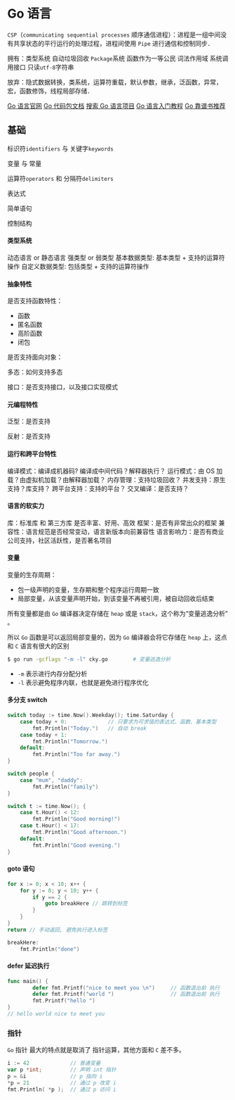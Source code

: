 # Go 语言

`CSP`（`communicating sequential processes` 顺序通信进程）：进程是一组中间没有共享状态的平行运行的处理过程，进程间使用 `Pipe` 进行通信和控制同步．

拥有：类型系统 自动垃圾回收 `Package`系统 函数作为一等公民 词法作用域 系统调用接口 只读`utf-8`字符串

放弃：隐式数据转换，类系统，运算符重载，默认参数，继承，泛函数，异常，宏，函数修饰，线程局部存储．

[Go 语言官网](https://golang.google.cn/)
[Go 代码包文档](http://godoc.org)
[搜索 Go 语言项目](https://gowalker.org/)
[Go 语言入门教程](http://c.biancheng.net/golang/)
[Go 靠谱书推荐](https://www.zhihu.com/question/30461290)

## 基础

标识符`identifiers` 与 关键字`keywords`

变量 与 常量

运算符`operators` 和 分隔符`delimiters`

表达式

简单语句

控制结构

#### 类型系统

动态语言 or 静态语言
强类型 or 弱类型
基本数据类型: 基本类型 + 支持的运算符操作
自定义数据类型: 包括类型 + 支持的运算符操作

#### 抽象特性

是否支持函数特性：

- 函数
- 匿名函数
- 高阶函数
- 闭包

是否支持面向对象：

多态：如何支持多态

接口：是否支持接口，以及接口实现模式

#### 元编程特性

泛型：是否支持

反射：是否支持

#### 运行和跨平台特性

编译模式：编译成机器码? 编译成中间代码？解释器执行？
运行模式：由 OS 加载？由虚拟机加载？由解释器加载？
内存管理：支持垃圾回收？
并发支持：原生支持？库支持？
跨平台支持：支持的平台？
交叉编译：是否支持？

#### 语言的软实力

库：标准库 和 第三方库 是否丰富、好用、高效
框架：是否有非常出众的框架
兼容性：语言规范是否经常变动，语言新版本向前兼容性
语言影响力：是否有商业公司支持，社区活跃性，是否著名项目

#### 变量

变量的生存周期：

- 包一级声明的变量，生存期和整个程序运行周期一致
- 局部变量，从该变量声明开始，到该变量不再被引用，被自动回收后结束

所有变量都是由 `Go` 编译器决定存储在 `heap` 或是 `stack`，这个称为“变量逃逸分析” 。

所以 `Go` 函数是可以返回局部变量的，因为 `Go` 编译器会将它存储在 `heap` 上，这点和 `C` 语言有很大的区别

```bash
$ go run -gcflags "-m -l" cky.go        # 变量逃逸分析
```

- `-m` 表示进行内存分配分析
- `-l` 表示避免程序内联，也就是避免进行程序优化

#### 多分支 switch

```go
switch today := time.Now().Weekday(); time.Saturday {
    case today + 0:             // 只要求为可求值的表达式、函数、基本类型
        fmt.Println("Today.")   // 自动 break
    case today + 1:
        fmt.Println("Tomorrow.")
    default:
        fmt.Println("Too far away.")
}

switch people {
    case "mum", "daddy":
        fmt.Println("family")
}

switch t := time.Now(); {
    case t.Hour() < 12:
        fmt.Println("Good morning!")
    case t.Hour() < 17:
        fmt.Println("Good afternoon.")
    default:
        fmt.Println("Good evening.")
}
```

#### goto 语句

```go
for x := 0; x < 10; x++ {
    for y := 0; y < 10; y++ {
        if y == 2 {
            goto breakHere // 跳转到标签
        }
    }
}
return // 手动返回, 避免执行进入标签

breakHere:
    fmt.Println("done")
```

#### defer 延迟执行

```go
func main() {
		defer fmt.Printf("nice to meet you \n")     // 函数退出前 执行
		defer fmt.Printf("world ")                  // 函数退出前 执行
		fmt.Printf("hello ")
}
// hello world nice to meet you
```

### 指针

`Go` 指针 最大的特点就是取消了 指针运算，其他方面和 `C` 差不多。

```go
i := 42             // 普通变量
var p *int;         // 声明 int 指针
p = &i              // p 指向 i
*p = 21             // 通过 p 改变 i
fmt.Println( *p );  // 通过 p 访问 i
```
